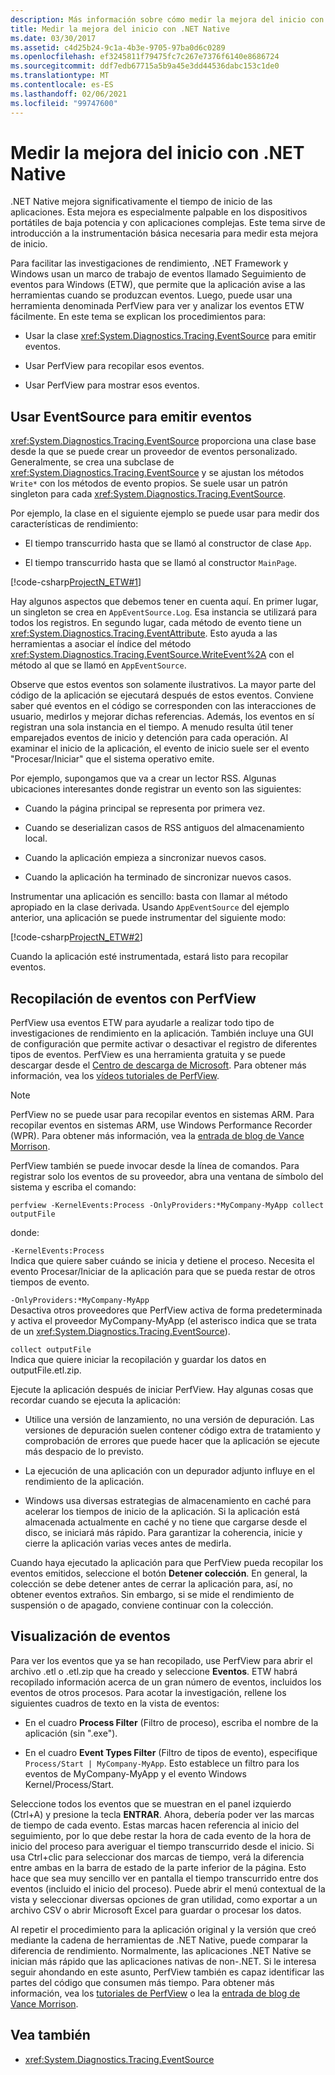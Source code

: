 ```yaml
---
description: Más información sobre cómo medir la mejora del inicio con .NET Native
title: Medir la mejora del inicio con .NET Native
ms.date: 03/30/2017
ms.assetid: c4d25b24-9c1a-4b3e-9705-97ba0d6c0289
ms.openlocfilehash: ef3245811f79475fc7c267e7376f6140e8686724
ms.sourcegitcommit: ddf7edb67715a5b9a45e3dd44536dabc153c1de0
ms.translationtype: MT
ms.contentlocale: es-ES
ms.lasthandoff: 02/06/2021
ms.locfileid: "99747600"
---
```

# <a name="measuring-startup-improvement-with-net-native"></a>Medir la mejora del inicio con .NET Native

.NET Native mejora significativamente el tiempo de inicio de las aplicaciones. Esta mejora es especialmente palpable en los dispositivos portátiles de baja potencia y con aplicaciones complejas. Este tema sirve de introducción a la instrumentación básica necesaria para medir esta mejora de inicio.  
  
 Para facilitar las investigaciones de rendimiento, .NET Framework y Windows usan un marco de trabajo de eventos llamado Seguimiento de eventos para Windows (ETW), que permite que la aplicación avise a las herramientas cuando se produzcan eventos. Luego, puede usar una herramienta denominada PerfView para ver y analizar los eventos ETW fácilmente. En este tema se explican los procedimientos para:  
  
- Usar la clase <xref:System.Diagnostics.Tracing.EventSource> para emitir eventos.  
  
- Usar PerfView para recopilar esos eventos.  
  
- Usar PerfView para mostrar esos eventos.  
  
## <a name="using-eventsource-to-emit-events"></a>Usar EventSource para emitir eventos  

 <xref:System.Diagnostics.Tracing.EventSource> proporciona una clase base desde la que se puede crear un proveedor de eventos personalizado. Generalmente, se crea una subclase de <xref:System.Diagnostics.Tracing.EventSource> y se ajustan los métodos `Write*` con los métodos de evento propios. Se suele usar un patrón singleton para cada <xref:System.Diagnostics.Tracing.EventSource>.  
  
 Por ejemplo, la clase en el siguiente ejemplo se puede usar para medir dos características de rendimiento:  
  
- El tiempo transcurrido hasta que se llamó al constructor de clase `App`.  
  
- El tiempo transcurrido hasta que se llamó al constructor `MainPage`.  
  
 [!code-csharp[ProjectN_ETW#1](../../../samples/snippets/csharp/VS_Snippets_CLR/projectn_etw/cs/etw1.cs#1)]  
  
 Hay algunos aspectos que debemos tener en cuenta aquí. En primer lugar, un singleton se crea en `AppEventSource.Log`. Esa instancia se utilizará para todos los registros. En segundo lugar, cada método de evento tiene un <xref:System.Diagnostics.Tracing.EventAttribute>. Esto ayuda a las herramientas a asociar el índice del método <xref:System.Diagnostics.Tracing.EventSource.WriteEvent%2A> con el método al que se llamó en `AppEventSource`.  
  
 Observe que estos eventos son solamente ilustrativos. La mayor parte del código de la aplicación se ejecutará después de estos eventos. Conviene saber qué eventos en el código se corresponden con las interacciones de usuario, medirlos y mejorar dichas referencias. Además, los eventos en sí registran una sola instancia en el tiempo. A menudo resulta útil tener emparejados eventos de inicio y detención para cada operación. Al examinar el inicio de la aplicación, el evento de inicio suele ser el evento "Procesar/Iniciar" que el sistema operativo emite.  
  
 Por ejemplo, supongamos que va a crear un lector RSS. Algunas ubicaciones interesantes donde registrar un evento son las siguientes:  
  
- Cuando la página principal se representa por primera vez.  
  
- Cuando se deserializan casos de RSS antiguos del almacenamiento local.  
  
- Cuando la aplicación empieza a sincronizar nuevos casos.  
  
- Cuando la aplicación ha terminado de sincronizar nuevos casos.  
  
 Instrumentar una aplicación es sencillo: basta con llamar al método apropiado en la clase derivada. Usando `AppEventSource` del ejemplo anterior, una aplicación se puede instrumentar del siguiente modo:  
  
 [!code-csharp[ProjectN_ETW#2](../../../samples/snippets/csharp/VS_Snippets_CLR/projectn_etw/cs/etw2.cs#2)]  
  
 Cuando la aplicación esté instrumentada, estará listo para recopilar eventos.  
  
## <a name="gathering-events-with-perfview"></a>Recopilación de eventos con PerfView  

 PerfView usa eventos ETW para ayudarle a realizar todo tipo de investigaciones de rendimiento en la aplicación. También incluye una GUI de configuración que permite activar o desactivar el registro de diferentes tipos de eventos. PerfView es una herramienta gratuita y se puede descargar desde el [Centro de descarga de Microsoft](https://www.microsoft.com/download/details.aspx?id=28567). Para obtener más información, vea los [vídeos tutoriales de PerfView](https://channel9.msdn.com/Series/PerfView-Tutorial).  
  
> [!NOTE]
> PerfView no se puede usar para recopilar eventos en sistemas ARM. Para recopilar eventos en sistemas ARM, use Windows Performance Recorder (WPR). Para obtener más información, vea la [entrada de blog de Vance Morrison](/archive/blogs/vancem/collecting-etwperfview-data-on-an-windows-rt-winrt-arm-surface-device).  
  
 PerfView también se puede invocar desde la línea de comandos. Para registrar solo los eventos de su proveedor, abra una ventana de símbolo del sistema y escriba el comando:  
  
```console
perfview -KernelEvents:Process -OnlyProviders:*MyCompany-MyApp collect outputFile
```  
  
 donde:  
  
 `-KernelEvents:Process`  
 Indica que quiere saber cuándo se inicia y detiene el proceso. Necesita el evento Procesar/Iniciar de la aplicación para que se pueda restar de otros tiempos de evento.  
  
 `-OnlyProviders:*MyCompany-MyApp`  
 Desactiva otros proveedores que PerfView activa de forma predeterminada y activa el proveedor MyCompany-MyApp  (el asterisco indica que se trata de un <xref:System.Diagnostics.Tracing.EventSource>).  
  
 `collect outputFile`  
 Indica que quiere iniciar la recopilación y guardar los datos en outputFile.etl.zip.  
  
 Ejecute la aplicación después de iniciar PerfView. Hay algunas cosas que recordar cuando se ejecuta la aplicación:  
  
- Utilice una versión de lanzamiento, no una versión de depuración. Las versiones de depuración suelen contener código extra de tratamiento y comprobación de errores que puede hacer que la aplicación se ejecute más despacio de lo previsto.  
  
- La ejecución de una aplicación con un depurador adjunto influye en el rendimiento de la aplicación.  
  
- Windows usa diversas estrategias de almacenamiento en caché para acelerar los tiempos de inicio de la aplicación. Si la aplicación está almacenada actualmente en caché y no tiene que cargarse desde el disco, se iniciará más rápido. Para garantizar la coherencia, inicie y cierre la aplicación varias veces antes de medirla.  
  
 Cuando haya ejecutado la aplicación para que PerfView pueda recopilar los eventos emitidos, seleccione el botón **Detener colección**. En general, la colección se debe detener antes de cerrar la aplicación para, así, no obtener eventos extraños. Sin embargo, si se mide el rendimiento de suspensión o de apagado, conviene continuar con la colección.  
  
## <a name="displaying-the-events"></a>Visualización de eventos  

 Para ver los eventos que ya se han recopilado, use PerfView para abrir el archivo .etl o .etl.zip que ha creado y seleccione **Eventos**. ETW habrá recopilado información acerca de un gran número de eventos, incluidos los eventos de otros procesos. Para acotar la investigación, rellene los siguientes cuadros de texto en la vista de eventos:  
  
- En el cuadro **Process Filter** (Filtro de proceso), escriba el nombre de la aplicación (sin ".exe").  
  
- En el cuadro **Event Types Filter** (Filtro de tipos de evento), especifique `Process/Start | MyCompany-MyApp`. Esto establece un filtro para los eventos de MyCompany-MyApp y el evento Windows Kernel/Process/Start.  
  
 Seleccione todos los eventos que se muestran en el panel izquierdo (Ctrl+A) y presione la tecla **ENTRAR**. Ahora, debería poder ver las marcas de tiempo de cada evento. Estas marcas hacen referencia al inicio del seguimiento, por lo que debe restar la hora de cada evento de la hora de inicio del proceso para averiguar el tiempo transcurrido desde el inicio. Si usa Ctrl+clic para seleccionar dos marcas de tiempo, verá la diferencia entre ambas en la barra de estado de la parte inferior de la página. Esto hace que sea muy sencillo ver en pantalla el tiempo transcurrido entre dos eventos (incluido el inicio del proceso). Puede abrir el menú contextual de la vista y seleccionar diversas opciones de gran utilidad, como exportar a un archivo CSV o abrir Microsoft Excel para guardar o procesar los datos.  
  
 Al repetir el procedimiento para la aplicación original y la versión que creó mediante la cadena de herramientas de .NET Native, puede comparar la diferencia de rendimiento.   Normalmente, las aplicaciones .NET Native se inician más rápido que las aplicaciones nativas de non-.NET. Si le interesa seguir ahondando en este asunto, PerfView también es capaz identificar las partes del código que consumen más tiempo. Para obtener más información, vea los [tutoriales de PerfView](https://channel9.msdn.com/Series/PerfView-Tutorial) o lea la [entrada de blog de Vance Morrison](/archive/blogs/vancem/publication-of-the-perfview-performance-analysis-tool).  
  
## <a name="see-also"></a>Vea también

- <xref:System.Diagnostics.Tracing.EventSource>
